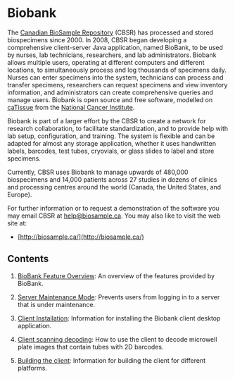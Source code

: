 # Biobank

The [Canadian BioSample Repository](http://biosample.ca) (CBSR) has processed and stored
biospecimens since 2000. In 2008, CBSR began developing a comprehensive client-server Java
application, named BioBank, to be used by nurses, lab technicians, researchers, and lab
administrators.  Biobank allows multiple users, operating at different computers and different
locations, to simultaneously process and log thousands of specimens daily. Nurses can enter
specimens into the system, technicians can process and transfer specimens, researchers can request
specimens and view inventory information, and administrators can create comprehensive queries and
manage users. Biobank is open source and free software, modelled on
[caTissue](http://cbmi.wustl.edu/html/caTissue.html) from the
[National Cancer Institute](http://www.cancer.gov/).

Biobank is part of a larger effort by the CBSR to create a network for research collaboration, to
facilitate standardization, and to provide help with lab setup, configuration, and training. The
system is flexible and can be adapted for almost any storage application, whether it uses
handwritten labels, barcodes, test tubes, cryovials, or glass slides to label and store specimens.

Currently, CBSR uses Biobank to manage upwards of 480,000 biospecimens and 14,000 patients across 27
studies in dozens of clinics and processing centres around the world (Canada, the United States, and
Europe).


For further information or to request a demonstration of the software you may email CBSR at
<help@biosample.ca>. You may also like to visit the web site at:

* [http://biosample.ca/](http://biosample.ca/)

## Contents

1. [BioBank Feature Overview](docs/feature_overview.md): An overview of the features provided by
   BioBank.

1. [Server Maintenance Mode](docs/server_maintenance.md): Prevents users from logging in to a server
   that is under maintenance.

1. [Client Installation](docs/client_installation.md): Information for installing the Biobank
client desktop application.

1. [Client scanning decoding](docs/client_scanning_and_decoding.md): How to use the client to decode
   microwell plate images that contain tubes with 2D barcodes.

1. [Building the client](docs/client_build.md): Information for building the client for different
   platforms.


